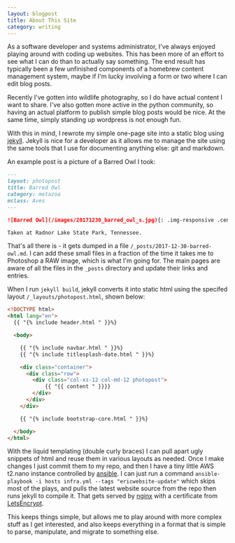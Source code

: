 ```yaml
---
layout: blogpost 
title: About This Site
category: writing
---
```


As a software developer and systems administrator, I've always enjoyed 
playing around with coding up websites. This has been more of an effort to
see what I can do than to actually say something. The end result has typically
been a few unfinished components of a homebrew content management system,
maybe if I'm lucky involving a form or two where I can edit blog posts.

Recently I've gotten into wildlife photography, so I do have actual content
I want to share. I've also gotten more active in the python community, so
having an actual platform to publish simple blog posts would be nice. At the
same time, simply standing up wordpress is not enough fun.

With this in mind, I rewrote my simple one-page site into a static
blog using [jekyll](https://jekyllrb.com/). Jekyll is nice for a developer as
it allows me to manage the site using the same tools that I use for
documenting anything else: git and markdown.

An example post is a picture of a Barred Owl I took:

```markdown
---
layout: photopost
title: Barred Owl
category: metazoa
mclass: Aves
---

![Barred Owl](/images/20171230_barred_owl_s.jpg){: .img-responsive .center-block .framed-image}

Taken at Radnor Lake State Park, Tennessee.
```

That's all there is - it gets dumped in a file
`/_posts/2017-12-30-barred-owl.md`. I can add these small files in a fraction
of the time it takes me to Photoshop a RAW image, which is what I'm going for.
The main pages are aware of all the files in the `_posts` directory and update
their links and entries. 

When I run `jekyll build`, jekyll converts it into static html
using the specifed layout `/_layouts/photopost.html`, shown below:

```html
<!DOCTYPE html>
<html lang="en">
  {{ "{% include header.html " }}%}

  <body>

    {{ "{% include navbar.html " }}%}
    {{ "{% include titlesplash-date.html " }}%}

    <div class="container">
      <div class="row">
        <div class="col-xs-12 col-md-12 photopost">
            {{ "{{ content " }}}}
        </div>
      </div>
    </div>

    {{ "{% include bootstrap-core.html " }}%}

  </body>
</html>
```

With the liquid templating (double curly braces) I can pull apart ugly
snippets of html and reuse them in various layouts as needed.
Once I make changes I just commit them to my repo, and then I have a
tiny little AWS t2.nano instance controlled by
[ansible](https://www.ansible.com/). I can just run a command
`ansible-playbook -i hosts infra.yml --tags "ericwebsite-update"` which
skips most of the plays, and pulls the latest website source from the
repo then runs jekyll to compile it. That gets served by
[nginx](https://www.nginx.com/) with a certificate from
[LetsEncrypt](https://letsencrypt.org/).

This keeps things simple, but allows me to play around with more complex
stuff as I get interested, and also keeps everything in a format that
is simple to parse, manipulate, and migrate to something else.
